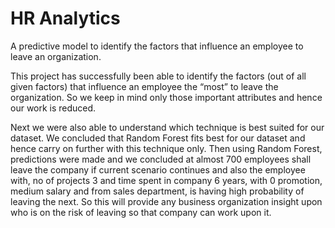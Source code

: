 # HR Analytics

A predictive model to identify the factors that influence an employee to leave an organization. 

This project has successfully been able to identify the factors (out of all given factors) that influence an employee the “most” to leave the organization. So we keep in mind only those important attributes and hence our work is reduced. 

Next we were also able to understand which technique is best suited for our dataset. We concluded that Random Forest fits best for our dataset and hence carry on further with this technique only. Then using Random Forest, predictions were made and we concluded at almost 700 employees shall leave the company if current scenario continues and also the employee with, no of projects 3 and time spent in company 6 years, with 0 promotion, medium salary and from sales department, is having high probability of leaving the next. So this will provide any business organization insight upon
who is on the risk of leaving so that company can work upon it. 
